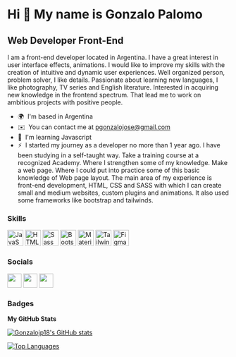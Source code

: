Hi 👋 My name is Gonzalo Palomo
===============================

Web Developer Front-End
-----------------------

I am a front-end developer located in Argentina. I have a great interest in user interface effects, animations. I would like to improve my skills with the creation of intuitive and dynamic user experiences. Well organized person, problem solver, I like details. Passionate about learning new languages, I like photography, TV series and English literature. Interested in acquiring new knowledge in the frontend spectrum. That lead me to work on ambitious projects with positive people.

* 🌍  I'm based in Argentina
* ✉️  You can contact me at [pgonzalojose@gmail.com](mailto:pgonzalojose@gmail.com)
* 🧠  I'm learning Javascript
* ⚡  I started my journey as a developer no more than 1 year ago. I have been studying in a self-taught way. Take a training course at a recognized Academy. Where I strengthen some of my knowledge. Make a web page. Where I could put into practice some of this basic knowledge of Web page layout. The main area of ​​my experience is front-end development, HTML, CSS and SASS with which I can create small and medium websites, custom plugins and animations. It also used some frameworks like bootstrap and tailwinds.

### Skills

<p align="left">
<a href="https://developer.mozilla.org/en-US/docs/Web/JavaScript" target="_blank" rel="noreferrer"><img src="https://raw.githubusercontent.com/danielcranney/readme-generator/main/public/icons/skills/javascript-colored.svg" width="36" height="36" alt="JavaScript" /></a>
<a href="https://developer.mozilla.org/en-US/docs/Glossary/HTML5" target="_blank" rel="noreferrer"><img src="https://raw.githubusercontent.com/danielcranney/readme-generator/main/public/icons/skills/html5-colored.svg" width="36" height="36" alt="HTML5" /></a>
<a href="https://sass-lang.com/" target="_blank" rel="noreferrer"><img src="https://raw.githubusercontent.com/danielcranney/readme-generator/main/public/icons/skills/sass-colored.svg" width="36" height="36" alt="Sass" /></a>
<a href="https://getbootstrap.com/" target="_blank" rel="noreferrer"><img src="https://raw.githubusercontent.com/danielcranney/readme-generator/main/public/icons/skills/bootstrap-colored.svg" width="36" height="36" alt="Bootstrap" /></a>
<a href="https://mui.com/" target="_blank" rel="noreferrer"><img src="https://raw.githubusercontent.com/danielcranney/readme-generator/main/public/icons/skills/materialui-colored.svg" width="36" height="36" alt="Material UI" /></a>
<a href="https://tailwindcss.com/" target="_blank" rel="noreferrer"><img src="https://raw.githubusercontent.com/danielcranney/readme-generator/main/public/icons/skills/tailwindcss-colored.svg" width="36" height="36" alt="TailwindCSS" /></a>
<a href="https://www.figma.com/" target="_blank" rel="noreferrer"><img src="https://raw.githubusercontent.com/danielcranney/readme-generator/main/public/icons/skills/figma-colored.svg" width="36" height="36" alt="Figma" /></a>
</p>


### Socials

<p align="left"> <a href="https://www.github.com/Gonzalojp18" target="_blank" rel="noreferrer"><img src="https://raw.githubusercontent.com/danielcranney/readme-generator/main/public/icons/socials/github.svg" width="32" height="32" /></a> <a href="https://www.linkedin.com/in/gonzalopalomo/" target="_blank" rel="noreferrer"><img src="https://raw.githubusercontent.com/danielcranney/readme-generator/main/public/icons/socials/linkedin.svg" width="32" height="32" /></a> <a href="https://www.twitter.com/gonzalojp8" target="_blank" rel="noreferrer"><img src="https://raw.githubusercontent.com/danielcranney/readme-generator/main/public/icons/socials/twitter.svg" width="32" height="32" /></a></p>

### Badges

<b>My GitHub Stats</b>

<a href="http://www.github.com/Gonzalojp18"><img src="https://github-readme-stats.vercel.app/api?username=Gonzalojp18&show_icons=true&hide=&count_private=true&title_color=ec4899&text_color=ffffff&icon_color=3382ed&bg_color=1c1917&hide_border=true&show_icons=true" alt="Gonzalojp18's GitHub stats" /></a>

<a href="https://github.com/Gonzalojp18" align="left"><img src="https://github-readme-stats.vercel.app/api/top-langs/?username=Gonzalojp18&langs_count=10&title_color=ec4899&text_color=ffffff&icon_color=3382ed&bg_color=1c1917&hide_border=true&locale=en&custom_title=Top%20%Languages" alt="Top Languages" /></a>
